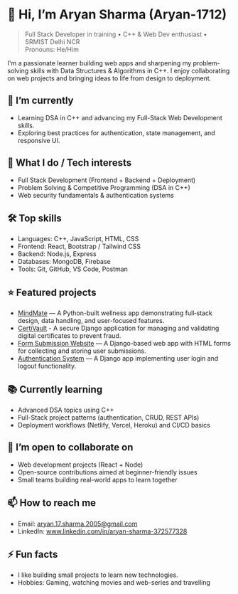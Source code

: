 # 👋 Hi, I’m Aryan Sharma (Aryan-1712)

> Full Stack Developer in training • C++ & Web Dev enthusiast • SRMIST Delhi NCR  
> Pronouns: He/Him

I'm a passionate learner building web apps and sharpening my problem-solving skills with Data Structures & Algorithms in C++. I enjoy collaborating on web projects and bringing ideas to life from design to deployment.

## 🔭 I’m currently
- Learning DSA in C++ and advancing my Full-Stack Web Development skills.
- Exploring best practices for authentication, state management, and responsive UI.

## 💼 What I do / Tech interests
- Full Stack Development (Frontend + Backend + Deployment)
- Problem Solving & Competitive Programming (DSA in C++)
- Web security fundamentals & authentication systems

## 🛠️ Top skills
- Languages: C++, JavaScript, HTML, CSS
- Frontend: React, Bootstrap / Tailwind CSS
- Backend: Node.js, Express
- Databases: MongoDB, Firebase
- Tools: Git, GitHub, VS Code, Postman

## ⭐ Featured projects
- [MindMate](https://github.com/Aryan-1712/MindMate) — A Python-built wellness app demonstrating full‑stack design, data handling, and user-focused features.
- [CertiVault](https://github.com/Aryan-1712/CertiVault) - A secure Django application for managing and validating digital certificates to prevent fraud.
- [Form Submission Website](https://github.com/Aryan-1712/Form-Submission-Website) — A Django-based web app with HTML forms for collecting and storing user submissions.
- [Authentication System](https://github.com/Aryan-1712/Authentication-System) — A Django app implementing user login and logout functionality.

## 📚 Currently learning
- Advanced DSA topics using C++
- Full-Stack project patterns (authentication, CRUD, REST APIs)
- Deployment workflows (Netlify, Vercel, Heroku) and CI/CD basics

## 🤝 I’m open to collaborate on
- Web development projects (React + Node)
- Open-source contributions aimed at beginner-friendly issues
- Small teams building real-world apps to learn together

## 📫 How to reach me
- Email: aryan.17.sharma.2005@gmail.com
- LinkedIn: www.linkedin.com/in/aryan-sharma-372577328

## ⚡ Fun facts
- I like building small projects to learn new technologies.
- Hobbies: Gaming, watching movies and web-series and travelling

<!---
Aryan-1712/Aryan-1712 is a ✨ special ✨ repository because its `README.md` (this file) appears on your GitHub profile.
You can click the Preview link to take a look at your changes.
--->
